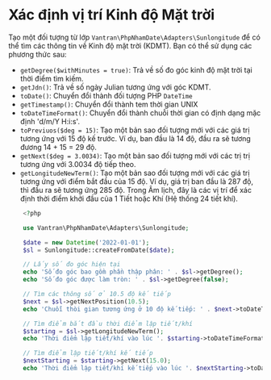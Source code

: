 # Xác định vị trí Kinh độ Mặt trời

Tạo một đối tượng từ lớp `Vantran\PhpNhamDate\Adapters\Sunlongitude` để có thể
tìm các thông tin về Kinh độ mặt trời (KDMT). Bạn có thể sử dụng các phương thức sau:

- `getDegree($withMinutes = true)`: Trả về số đo góc kinh độ mặt trời tại thời điểm tìm kiếm.
- `getJdn()`: Trả về số ngày Julian tương ứng với góc KDMT.
- `toDate()`: Chuyển đổi thành đối tượng PHP `DateTime`
- `getTimestamp()`: Chuyển đổi thành tem thời gian UNIX
- `toDateTimeFormat()`: Chuyển đổi thành chuỗi thời gian có định dạng mặc định 'd/m/Y H:i:s'. 
- `toPreviuos($deg = 15)`: Tạo một bản sao đối tượng mới với các giá trị tương ứng với 15 độ kế trước. Ví dụ, ban đầu là 14 độ, đầu ra sẽ tương đương 14 + 15 = 29 độ.
- `getNext($deg = 3.0034)`: Tạo một bản sao đối tượng mới với các trị trị tương ứng với 3.0034 độ tiếp theo.
- `getLongitudeNewTerm()`: Tạo một bản sao đối tượng mới với các giá trị tương ứng với điểm bắt đầu của 15 độ. Ví dụ, giá trị ban đầu là 287 độ, thì đầu ra sẽ tương ứng 285 độ. Trong Âm lịch, đây là các vị trí để xác định thời điểm khởi đầu của 1 Tiết hoặc Khí (Hệ thống 24 tiết khí).

```php
    <?php

    use Vantran\PhpNhamDate\Adapters\Sunlongitude;

    $date = new Datetime('2022-01-01');
    $sl = Sunlongitude::createFromDate($date);

    // Lấy số đo góc hiện tại
    echo 'Số đo góc bao gồm phần thập phân: ' . $sl->getDegree();
    echo 'Số đo góc được làm tròn: ' . $sl->getDegree(false);

    // Tìm các thông số ở 10.5 độ kế tiếp
    $next = $sl->getNextPosition(10.5);
    echo 'Chuỗi thòi gian tương ứng ở 10 độ kế tiếp: ' . $next->toDateTimeFormat();

    // Tìm điểm bắt đầu thời điểm lập tiết/khí
    $starting = $sl->getLongitudeNewTerm();
    echo 'Thời điểm lập tiết/khí vào lúc '. $starting->toDateTimeFormat();

    // Tìm điểm lập tiết/khí kế tiếp
    $nextStarting = $starting->getNext(15.0);
    echo 'Thời điểm lập tiết/khí kế tiếp vào lúc '. $nextStarting->toDateTimeFormat();
```